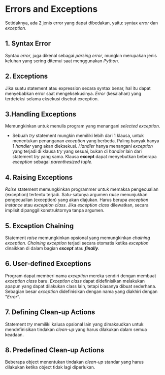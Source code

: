 # Errors and Exceptions
Setidaknya, ada 2 jenis error yang dapat dibedakan, yaitu: syntax _error_ dan _exception_.

## **1. Syntax Error**
Syntax _error_, juga dikenal sebagai _parsing error_, mungkin merupakan jenis keluhan yang sering ditemui saat menggunakan _Python_.

## **2. Exceptions**
Jika suatu statement atau expression secara syntax benar, hal itu dapat menyebabkan error saat mengeksekusinya. _Error_ (kesalahan) yang terdeteksi selama eksekusi disebut exception. 

## **3.Handling Exceptions**
Memungkinkan untuk menulis program yang menangani _selected exception_. 
* Sebuah _try_ statement mungkin memiliki lebih dari 1 klausa, untuk menentukan penanganan _exception_ yang berbeda. Paling banyak hanya 1 _handler_ yang akan dieksekusi. _Handler_ hanya menangani _exception_ yang terjadi di klausa _try_ yang sesuai, bukan di _handler_ lain dari statement _try_ yang sama. Klausa **except** dapat menyebutkan beberapa _exception_ sebagai _parenthesized tuple_.

## **4. Raising Exceptions**
_Raise_ statement memungkinkan programmer untuk memaksa pengecualian (exception) tertentu terjadi. Satu-satunya argumen _raise_ menunjukkan pengecualian (exception) yang akan diajukan. Harus berupa _exception instance_ atau _exception class_. Jika _exception class_ dilewatkan, secara implisit dipanggil konstruktornya tanpa argumen. 

## **5. Exception Chaining**
Statement _raise_ memungkinkan opsional yang memungkinkan _chaining exception_. _Chaining exception_ terjadi secara otomatis ketika _exception_ dinaikkan di dalam bagian **_except_** atau **_finally_**.

## **6. User-defined Exceptions**
Program dapat memberi nama _exception_ mereka sendiri dengan membuat _exception class_ baru. _Exception class_ dapat didefinisikan melakukan apapun yang dapat dilakukan class lain, tetapi biasanya dibuat sederhana. Sebagian besar _exception_ didefinisikan dengan nama yang diakhiri dengan "_Error_". 

## **7. Defining Clean-up Actions**
Statement _try_ memiliki kalusa opsional lain yang dimaksudkan untuk mendefinisikan tindakan _clean-up_ yang harus dilakukan dalam semua keadaan. 

## **8. Predefined Clean-up Actions**
Beberapa object menentukan tindakan _clean-up_ standar yang harus dilakukan ketika object tidak lagi diperlukan. 
